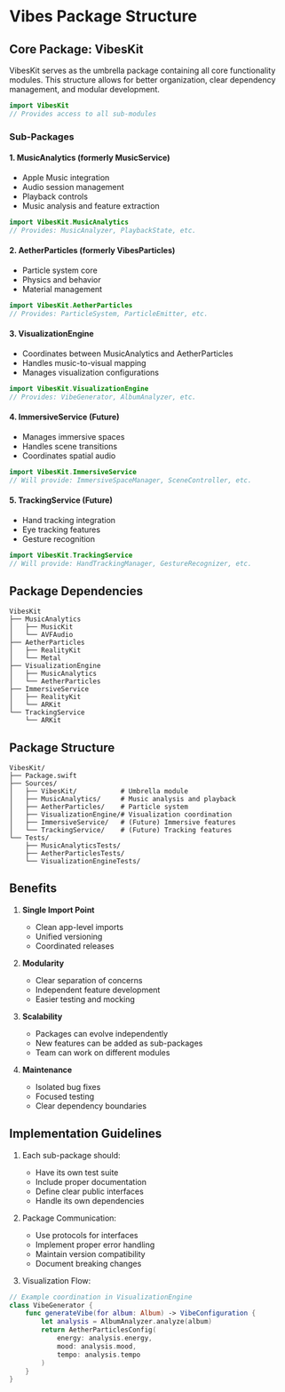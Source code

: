 # Vibes Package Structure

## Core Package: VibesKit

VibesKit serves as the umbrella package containing all core functionality modules. This structure allows for better organization, clear dependency management, and modular development.

```swift
import VibesKit
// Provides access to all sub-modules
```

### Sub-Packages

#### 1. MusicAnalytics (formerly MusicService)
- Apple Music integration
- Audio session management
- Playback controls
- Music analysis and feature extraction
```swift
import VibesKit.MusicAnalytics
// Provides: MusicAnalyzer, PlaybackState, etc.
```

#### 2. AetherParticles (formerly VibesParticles)
- Particle system core
- Physics and behavior
- Material management
```swift
import VibesKit.AetherParticles
// Provides: ParticleSystem, ParticleEmitter, etc.
```

#### 3. VisualizationEngine
- Coordinates between MusicAnalytics and AetherParticles
- Handles music-to-visual mapping
- Manages visualization configurations
```swift
import VibesKit.VisualizationEngine
// Provides: VibeGenerator, AlbumAnalyzer, etc.
```

#### 4. ImmersiveService (Future)
- Manages immersive spaces
- Handles scene transitions
- Coordinates spatial audio
```swift
import VibesKit.ImmersiveService
// Will provide: ImmersiveSpaceManager, SceneController, etc.
```

#### 5. TrackingService (Future)
- Hand tracking integration
- Eye tracking features
- Gesture recognition
```swift
import VibesKit.TrackingService
// Will provide: HandTrackingManager, GestureRecognizer, etc.
```

## Package Dependencies

```
VibesKit
├── MusicAnalytics
│   ├── MusicKit
│   └── AVFAudio
├── AetherParticles
│   ├── RealityKit
│   └── Metal
├── VisualizationEngine
│   ├── MusicAnalytics
│   └── AetherParticles
├── ImmersiveService
│   ├── RealityKit
│   └── ARKit
└── TrackingService
    └── ARKit
```

## Package Structure

```
VibesKit/
├── Package.swift
├── Sources/
│   ├── VibesKit/           # Umbrella module
│   ├── MusicAnalytics/     # Music analysis and playback
│   ├── AetherParticles/    # Particle system
│   ├── VisualizationEngine/# Visualization coordination
│   ├── ImmersiveService/   # (Future) Immersive features
│   └── TrackingService/    # (Future) Tracking features
└── Tests/
    ├── MusicAnalyticsTests/
    ├── AetherParticlesTests/
    └── VisualizationEngineTests/
```

## Benefits

1. **Single Import Point**
   - Clean app-level imports
   - Unified versioning
   - Coordinated releases

2. **Modularity**
   - Clear separation of concerns
   - Independent feature development
   - Easier testing and mocking

3. **Scalability**
   - Packages can evolve independently
   - New features can be added as sub-packages
   - Team can work on different modules

4. **Maintenance**
   - Isolated bug fixes
   - Focused testing
   - Clear dependency boundaries

## Implementation Guidelines

1. Each sub-package should:
   - Have its own test suite
   - Include proper documentation
   - Define clear public interfaces
   - Handle its own dependencies

2. Package Communication:
   - Use protocols for interfaces
   - Implement proper error handling
   - Maintain version compatibility
   - Document breaking changes

3. Visualization Flow:
```swift
// Example coordination in VisualizationEngine
class VibeGenerator {
    func generateVibe(for album: Album) -> VibeConfiguration {
        let analysis = AlbumAnalyzer.analyze(album)
        return AetherParticlesConfig(
            energy: analysis.energy,
            mood: analysis.mood,
            tempo: analysis.tempo
        )
    }
}
```